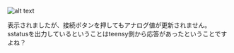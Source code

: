 ![alt text](images/作業指示-5.png)

表示されましたが、接続ボタンを押してもアナログ値が更新されません。
sstatusを出力しているということはteensy側から応答があったということですよね？
